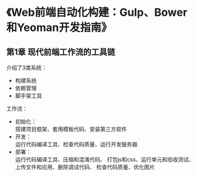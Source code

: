 # 《Web前端自动化构建：Gulp、Bower和Yeoman开发指南》
## 第1章 现代前端工作流的工具链
介绍了3类系统：
* 构建系统
* 依赖管理
* 脚手架工具

工作流：
* 初始化：<br>
搭建项目框架、套用模板代码、安装第三方软件
* 开发：<br>
运行代码编译工具、检查代码质量、运行开发服务器
* 部署：<br>
运行代码编译工具、压缩和混淆代码、
打包js和css、运行单元和验收测试、
上传文件和应用、删除调试代码、
检查代码质量、优化图片
